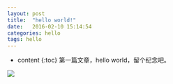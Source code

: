 ```yaml
---
layout: post
title:  "hello world!"
date:   2016-02-10 15:14:54
categories: hello
tags: hello
---
```


* content
{:toc}
    第一篇文章，hello world，留个纪念吧。
    

![](https://github.com/youkantou/youkantou.github.io/blob/master/img/1.png)
